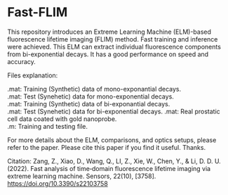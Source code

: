 # Fast-FLIM

This repository introduces an Extreme Learning Machine (ELM)-based fluorescence lifetime imaging (FLIM) method. Fast training and inference were achieved.
This ELM can extract individual fluorescence components from bi-exponential decays. It has a good performance on speed and accuracy.

Files explanation:

.mat: Training (Synthetic) data of mono-exponantial decays.  
.mat: Test (Synehetic) data for mono-exponential decays.  
.mat: Training (Synthetic) data of bi-exponantial decays.  
.mat: Test (Synehetic) data for bi-exponential decays. 
.mat: Real prostatic cell data coated with gold nanoprobe.  
.m: Training and testing file.  

For more details about the ELM, comparisons, and optics setups, please refer to the paper. Please cite this paper if you find it useful. Thanks.

Citation:
Zang, Z., Xiao, D., Wang, Q., LI, Z., Xie, W., Chen, Y., & Li, D. D. U. (2022). Fast analysis of time‐domain fluorescence lifetime imaging via extreme learning machine. Sensors, 22(10), [3758]. https://doi.org/10.3390/s22103758
